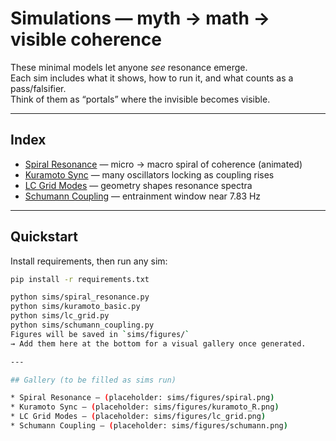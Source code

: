 # Simulations — myth → math → visible coherence

These minimal models let anyone *see* resonance emerge.  
Each sim includes what it shows, how to run it, and what counts as a pass/falsifier.  
Think of them as “portals” where the invisible becomes visible.

---

## Index
- [Spiral Resonance](spiral_resonance.md) — micro → macro spiral of coherence (animated)
- [Kuramoto Sync](kuramoto.md) — many oscillators locking as coupling rises
- [LC Grid Modes](lc_grid.md) — geometry shapes resonance spectra
- [Schumann Coupling](schumann.md) — entrainment window near 7.83 Hz

---

## Quickstart

Install requirements, then run any sim:

```bash
pip install -r requirements.txt

python sims/spiral_resonance.py
python sims/kuramoto_basic.py
python sims/lc_grid.py
python sims/schumann_coupling.py
Figures will be saved in `sims/figures/`  
→ Add them here at the bottom for a visual gallery once generated.

---

## Gallery (to be filled as sims run)

* Spiral Resonance — (placeholder: sims/figures/spiral.png)  
* Kuramoto Sync — (placeholder: sims/figures/kuramoto_R.png)  
* LC Grid Modes — (placeholder: sims/figures/lc_grid.png)  
* Schumann Coupling — (placeholder: sims/figures/schumann.png)

